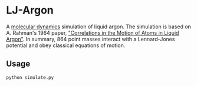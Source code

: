 LJ-Argon
=======

A [molecular dynamics](https://en.wikipedia.org/wiki/Molecular_dynamics) simulation of liquid argon. The simulation is based on A. Rahman's 1964 paper, ["Correlations in the Motion of Atoms in Liquid Argon"](pages.jh.edu/pfleming/compbio/files/rahman_physrev_1964.pdf). In summary, 864 point masses interact with a Lennard-Jones potential and obey classical equations of motion.

Usage
------

	python simulate.py
